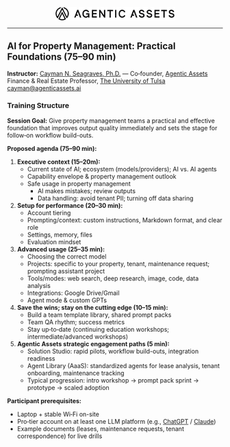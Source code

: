 <div class="title-block">
  <p align="center">
    <a href="https://www.agenticassets.ai/" target="_blank">
      <img src="https://raw.githubusercontent.com/agenticassets/AI-Workshops---Agentic-Assets/main/Images/Agentic-Assets/AA_Logo_SVG_and_PNG/agentic-logo-long.png" alt="Agentic Assets logo" width="280" />
    </a>
  </p>
  <hr class="section-divider" />
  
</div>

## AI for Property Management: Practical Foundations (75–90 min)

<div class="meta">
  <span class="meta-label"><strong>Instructor:</strong></span>
  <span class="meta-content"><a href="https://www.caymanseagraves.com/">Cayman N. Seagraves, Ph.D.</a> — Co‑founder, <a href="https://www.agenticassets.ai/">Agentic Assets</a></span>
  <span class="meta-label"></span>
  <span class="meta-content">Finance & Real Estate Professor, <a href="https://utulsa.edu/news/seagraves-leads-national-charge-in-ai-powered-real-estate-innovation/">The University of Tulsa</a></span>
  <span class="meta-label"></span>
  <span class="meta-content"><a href="mailto:cayman@agenticassets.ai">cayman@agenticassets.ai</a></span>
</div>

### Training Structure

**Session Goal:**
Give property management teams a practical and effective foundation that improves output quality immediately and sets the stage for follow‑on workflow build-outs.

**Proposed agenda (75–90 min):**
1) **Executive context (15–20m):**
   - Current state of AI; ecosystem (models/providers); AI vs. AI agents
   - Capability envelope & property management outlook
   - Safe usage in property management
     - AI makes mistakes; review outputs
     - Data handling: avoid tenant PII; turning off data sharing
2) **Setup for performance (20–30 min):**
   - Account tiering
   - Prompting/context: custom instructions, Markdown format, and clear role
   - Settings, memory, files
   - Evaluation mindset
3) **Advanced usage (25–35 min):**
   - Choosing the correct model
   - Projects: specific to your property, tenant, maintenance request; prompting assistant project
   - Tools/modes: web search, deep research, image, code, data analysis
   - Integrations: Google Drive/Gmail
   - Agent mode & custom GPTs
4) **Save the wins; stay on the cutting edge (10–15 min):**
   - Build a team template library, shared prompt packs
   - Team QA rhythm; success metrics
   - Stay up‑to‑date (continuing education workshops; intermediate/advanced workshops)
5) **Agentic Assets strategic engagement paths (5 min):**
   - Solution Studio: rapid pilots, workflow build-outs, integration readiness
   - Agent Library (AaaS): standardized agents for lease analysis, tenant onboarding, maintenance tracking
   - Typical progression: intro workshop → prompt pack sprint → prototype → scaled adoption

**Participant prerequisites:**
- Laptop + stable Wi‑Fi on-site
- Pro‑tier account on at least one LLM platform (e.g., [ChatGPT](https://chatgpt.com/) / [Claude](https://claude.ai/))
- Example documents (leases, maintenance requests, tenant correspondence) for live drills

<!--
**Pricing:**
- On-site: $995
-->
